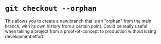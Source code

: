 # `git checkout --orphan`

This allows you to create a new branch that is an "orphan" from the main
branch, with its own history from a certain point. Could be really useful when
taking a project from a proof-of-concept to production without losing
development effort.
